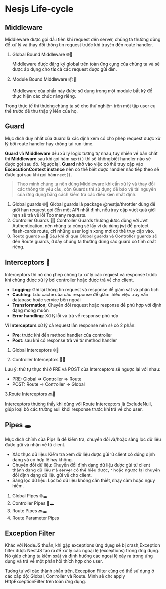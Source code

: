 # Nesjs Life-cycle

## Middleware

Middleware được gọi đầu tiên khi request đến server, chúng ta thường dùng để xử lý và thay đổi thông tin request trước khi truyền đến route handler.

1. Global Bound Middleware 🌐🚧

    Middleware được đăng ký global trên toàn ứng dụng của chúng ta và sẽ được áp dụng cho tất cả các request được gửi đến.

2. Module Bound Middleware 📦️🚧

    Middleware của phần này được sử dụng trong một module bất kỳ để thực hiện các chức năng riêng.

Trong thực tế thì thường chúng ta sẽ cho thử nghiệm trên một tập user cụ thể trước để thu thập ý kiến của họ.

## Guard

Mục đích duy nhất của Guard là xác định xem có cho phép request được xử lý bởi route handler hay không tại run-time.

**Guard** và **Middleware** đều xử lý logic tương tự nhau, tuy nhiên về bản chất thì **Middleware** sau khi gọi hàm `next()` thì sẽ không biết handler nào sẽ được gọi sau đó. Ngược lại, **Guard** nhờ vào việc có thể truy cập vào **ExcecutionContext instance** nên có thể biết được handler nào tiếp theo sẽ được gọi sau khi gọi hàm `next()`.

>Theo mình chúng ta nên dùng Middleware khi cần xử lý và thay đổi các thông tin yêu cầu, còn Guards thì sử dụng để bảo vệ tài nguyên của ứng dụng bằng cách kiểm tra các điều kiện nhất định.

1. Global guards 🌐💂
    Global guards là package @nestjs/throttler dùng để giới hạn request gọi đến một API nhất định, nếu truy cập vượt quá giới hạn sẽ trả về lỗi Too many requests.
2. Controller Guards 🔀💂
    Controller Guards thường được dùng với Jwt Authentication, nên chúng ta cũng sẽ lấy ví dụ dùng jwt để protect flash-cards route, chỉ những user login xong mới có thể truy cập vào.
3. Route guards 🔜💂
    Sau khi đi qua Global guards và Controller guards sẽ đến Route guards, ở đây chúng ta thường dùng các guard có tính chất riêng.

## Interceptors 🔁

Interceptors thì nó cho phép chúng ta xử lý các request và response trước khi chúng được xử lý bởi controller hoặc được trả về cho client.

* **Logging**: Ghi lại thông tin request và response để giám sát và phân tích
* **Caching**: Lưu cache của các response để giảm thiểu việc truy vấn database hoặc service bên ngoài
* **Transformation**: Chuyển đổi request hoặc response để phù hợp với định dạng mong muốn
* **Error handling**: Xử lý lỗi và trả về response phù hợp

Vì **Interceptors** xử lý cả request lẫn response nên sẽ có 2 phần:

* **Pre**: trước khi đến method handler của controller
* **Post**: sau khi có response trả về từ method handler

1. Global Interceptors 🌐🔁

2. Controller Interceptors 🔀🔁

Lưu ý: thứ tự thực thi ở PRE và POST của Interceptors sẽ ngược lại với nhau:

* PRE: Global => Controller => Route
* POST: Route => Controller => Global

3.Route Interceptors 🔜🔁

Interceptors thường thấy khi dùng với Route Interceptors là ExcludeNull, giúp loại bỏ các trường null khỏi response trước khi trả về cho user.

## Pipes 🕳️

Mục đích chính của Pipe là để kiểm tra, chuyển đổi và/hoặc sàng lọc dữ liệu được gửi và nhận về từ client.

* Xác thực dữ liệu: Kiểm tra xem dữ liệu được gửi từ client có đúng định dạng và có hợp lệ hay không.
* Chuyển đổi dữ liệu: Chuyển đổi định dạng dữ liệu được gửi từ client thành dạng dữ liệu mà server có thể hiểu được, * hoặc ngược lại chuyển đổi định dạng dữ liệu gửi về cho client.
* Sàng lọc dữ liệu: Lọc bỏ dữ liệu không cần thiết, nhạy cảm hoặc nguy hiểm.

1. Global Pipes 🌐🕳️
2. Controller Pipes 🔀🕳️
3. Route Pipes 🔜🕳️
4. Route Parameter Pipes

## Exception Filter

Khác với NodeJS thuần, khi gặp exceptions ứng dụng sẽ bị crash,Exception filter được NestJS tạo ra để xử lý các ngoại lệ (exceptions) trong ứng dụng. Nó giúp chúng ta kiểm soát và định hướng các ngoại lệ xảy ra trong ứng dụng và trả về một phản hồi thích hợp cho user.

Tương tự với các thành phần trên, Exception Filter cũng có thể sử dụng ở các cấp độ: Global, Controller và Route. Mình sẽ cho apply HttpExceptionFilter trên toàn ứng dụng.
